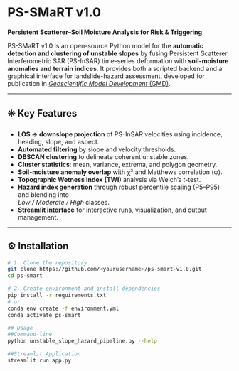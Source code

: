 # PS-SMaRT v1.0  
**Persistent Scatterer–Soil Moisture Analysis for Risk & Triggering**

PS-SMaRT v1.0 is an open-source Python model for the **automatic detection and clustering of unstable slopes** by fusing Persistent Scatterer Interferometric SAR (PS-InSAR) time-series deformation with **soil-moisture anomalies and terrain indices**. It provides both a scripted backend and a graphical interface for landslide-hazard assessment, developed for publication in [*Geoscientific Model Development* (GMD)](https://www.geoscientific-model-development.net/).

---

## ✳️ Key Features
- **LOS → downslope projection** of PS-InSAR velocities using incidence, heading, slope, and aspect.  
- **Automated filtering** by slope and velocity thresholds.  
- **DBSCAN clustering** to delineate coherent unstable zones.  
- **Cluster statistics**: mean, variance, extrema, and polygon geometry.  
- **Soil-moisture anomaly overlap** with χ² and Matthews correlation (φ).  
- **Topographic Wetness Index (TWI)** analysis via Welch’s *t*-test.  
- **Hazard index generation** through robust percentile scaling (P5–P95) and blending into  
  *Low / Moderate / High* classes.  
- **Streamlit interface** for interactive runs, visualization, and output management.

---

## ⚙️ Installation
```bash
# 1. Clone the repository
git clone https://github.com/<yourusername>/ps-smart-v1.0.git
cd ps-smart

# 2. Create environment and install dependencies
pip install -r requirements.txt
# or
conda env create -f environment.yml
conda activate ps-smart

## Usage
##Command-line
python unstable_slope_hazard_pipeline.py --help

##Streamlit Application
streamlit run app.py


